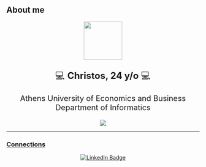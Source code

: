 ## About me

<div id="header" align="center">
  <img src="https://media.giphy.com/media/KGhpQ5NMoWKQurlHwI/giphy.gif" width="100"/>
</div>

<div align="center">
    <p style="font-size:24px;">💻 <b>Christos, 24 y/o</b> 💻</p>
    <p style="font-size:20px;"> Athens University of Economics and Business<br>Department of Informatics</br> </p>
    <a href="https://www.dept.aueb.gr/en/cs">
        <img src="https://img.shields.io/badge/AUEB-computer%20science-blue">
</div>


---
### Connections
<div align="center" id="badges">
  <a href="https://www.linkedin.com/in/christos-patrinopoulos/">
    <img src="https://img.shields.io/badge/LinkedIn-blue?style=for-the-badge&logo=linkedin&logoColor=white" alt="LinkedIn Badge"/>
  </a>
</div>

<!---
techristosP/techristosP is a ✨ special ✨ repository because its `README.md` (this file) appears on your GitHub profile.
You can click the Preview link to take a look at your changes.
--->

